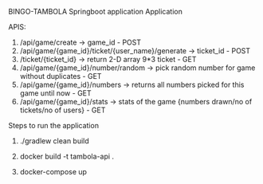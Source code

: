 BINGO-TAMBOLA Springboot application Application

APIS:

1. /api/game/create -> game_id  - POST 
2. /api/game/{game_id}/ticket/{user_name}/generate -> ticket_id - POST
3. /ticket/{ticket_id} -> return 2-D array 9*3 ticket - GET
4. /api/game/{game_id}/number/random -> pick random number for game without duplicates - GET
5. /api/game/{game_id}/numbers -> returns all numbers picked for this game until now - GET
6. /api/game/{game_id}/stats -> stats of the game {numbers drawn/no of tickets/no of users} - GET


Steps to run the application

1. ./gradlew clean build

2. docker build -t tambola-api .

3. docker-compose up
